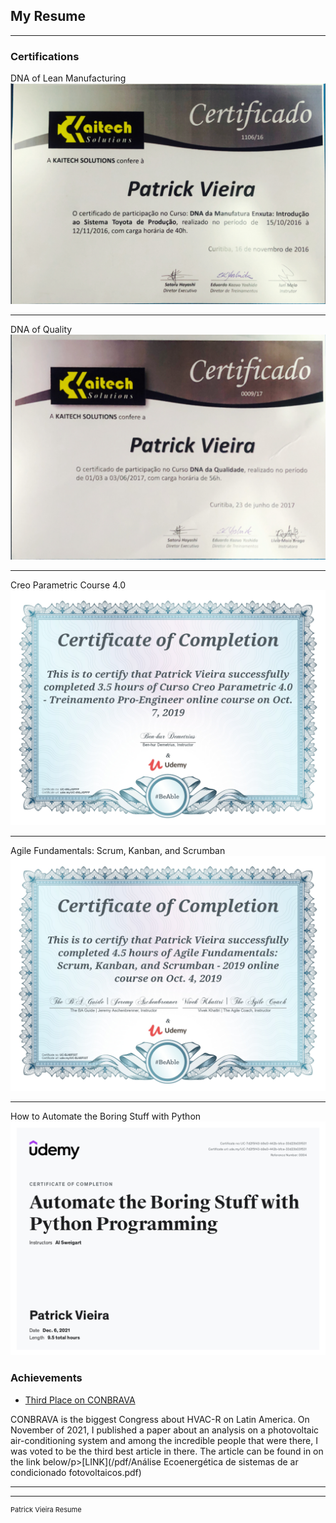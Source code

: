 ## My Resume

---

### Certifications 

DNA of Lean Manufacturing
<img src="images/Intro Lean.png?raw=true"/>

---
DNA of Quality
<img src="images/dna qualidade.png?raw=true"/>

---
Creo Parametric Course 4.0
<img src="images/Curso Creo.jpg?raw=true"/>

---
Agile Fundamentals: Scrum, Kanban, and Scrumban
<img src="images/Agile Fundamentals.jpg?raw=true"/>

---
How to Automate the Boring Stuff with Python
<img src="images/Automate Python.jpg?raw=true"/>

### Achievements

- [Third Place on CONBRAVA](http://conbrava.comercial.ws/site/en/home-en/)
<p style="font-size:14px">CONBRAVA is the biggest Congress about HVAC-R on Latin America. On November of 2021, I published a paper about an analysis on a photovoltaic air-conditioning system and among the incredible people that were there, I was voted to be the third best article in there. The article can be found in on the link below/p>[LINK](/pdf/Análise Ecoenergética de sistemas de ar condicionado fotovoltaicos.pdf)

---




---
<p style="font-size:11px">Patrick Vieira Resume</p>
<!-- Remove above link if you don't want to attibute -->
